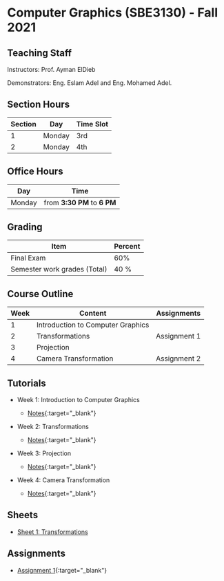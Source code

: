 # Computer  Graphics \(SBE3130\) - Fall 2021

## Teaching Staff

Instructors: Prof. Ayman ElDieb

Demonstrators:  Eng. Eslam Adel and Eng. Mohamed Adel.  


## Section Hours

| Section | Day | Time Slot |
|---------|-----|-----------|
|   1     | Monday | 3rd |
|   2     | Monday | 4th |

## Office Hours

| Day | Time |
|-----|-----------|
| Monday | from **3:30 PM** to **6 PM** |

## Grading

| Item | Percent  |
|-----|-----------|
| Final Exam | 60%  |
| Semester work grades (Total) | 40 % |


## Course Outline

| Week | Content |  Assignments
|------|-----------------|-----|
|   1  | Introduction to Computer Graphics| |
|   2  | Transformations | Assignment 1|
|   3  | Projection | |
|   4  | Camera Transformation |  Assignment 2 |

## Tutorials

* Week 1: Introduction to Computer Graphics
    * [Notes](https://sbme-tutorials.github.io/CG-Notes/Fall2021/notes/1-week1.html){:target="_blank"}

* Week 2: Transformations
    * [Notes](https://sbme-tutorials.github.io/CG-Notes/Fall2021/notes/2-week2.html){:target="_blank"}

* Week 3: Projection
    * [Notes](https://sbme-tutorials.github.io/CG-Notes/Fall2021/notes/3-week3.html){:target="_blank"}

* Week 4: Camera Transformation
    * [Notes](https://sbme-tutorials.github.io/CG-Notes/Fall2021/notes/4-week4.html){:target="_blank"}


## Sheets 

* [Sheet 1: Transformations](https://sbme-tutorials.github.io/CG-Notes/Fall2021/notes/Sheet1.pdf)

## Assignments


* [Assignment 1](https://sbme-tutorials.github.io/CG-Notes/Fall2021/assignments/assignment1.html){:target="_blank"}

<!-- * [Assignment 2](https://sbme-tutorials.github.io/CG-Notes/Fall2021/assignments/assignment2.html){:target="_blank"} -->



